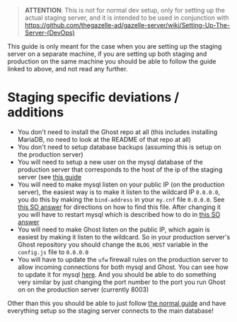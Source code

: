 > **ATTENTION**: This is not for normal dev setup, only for setting up the actual staging server, and it is intended to be used in conjunction with https://github.com/thegazelle-ad/gazelle-server/wiki/Setting-Up-The-Server-(DevOps)

This guide is only meant for the case when you are setting up the staging server on a separate machine, if you are setting up both staging and production on the same machine you should be able to follow the guide linked to above, and not read any further.

# Staging specific deviations / additions

- You don't need to install the Ghost repo at all (this includes installing MariaDB, no need to look at the README of that repo at all)
- You don't need to setup database backups (assuming this is setup on the production server)
- You will need to setup a new user on the mysql database of the production server that corresponds to the host of the ip of the staging server (see [this guide](https://support.rackspace.com/how-to/mysql-connect-to-your-database-remotely/)
- You will need to make mysql listen on your public IP (on the production server), the easiest way is to make it listen to the wildcard IP `0.0.0.0`, you do this by making the `bind-address` in your `my.cnf` file `0.0.0.0`. See [this SO answer](https://stackoverflow.com/a/2485758/5711883) for directions on how to find this file. After changing it you will have to restart mysql which is described how to do in [this SO answer](https://superuser.com/a/282145)
- You will need to make Ghost listen on the public IP, which again is easiest by making it listen to the wildcard. So in your production server's Ghost repository you should change the `BLOG_HOST` variable in the `config.js` file to `0.0.0.0`
- You will have to update the `ufw` firewall rules on the production server to allow incoming connections for both mysql and Ghost. You can see how to update it for mysql [here](https://www.digitalocean.com/community/tutorials/ufw-essentials-common-firewall-rules-and-commands#service-mysql). And you should be able to do something very similar by just changing the port number to the port you run Ghost on on the production server (currently 8003)

Other than this you should be able to just follow [the normal guide](<https://github.com/thegazelle-ad/gazelle-server/wiki/Setting-Up-The-Server-(DevOps)>) and have everything setup so the staging server connects to the main database!
